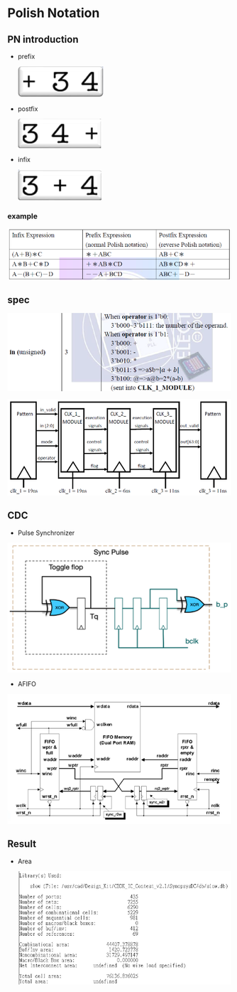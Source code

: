 # Polish Notation

## PN introduction

- prefix

  <p align="left">
    <img src="pic/prefix.png" />
  </p>

- postfix

  <p align="left">
    <img src="pic/postfix.png" />
  </p>

- infix

  <p align="left">
    <img src="pic/infix.png" />
  </p>

### example

<p align="left">
  <img src="pic/example.png" />
</p>

## spec

<p align="left">
  <img src="pic/indata.png" />
</p>


<p align="left">
  <img src="pic/CDC.png" />
</p>

## CDC

- Pulse Synchronizer

<p align="left">
  <img src="pic/pulse_sync.png" />
</p>

- AFIFO

<p align="left">
  <img src="pic/AFIFO.png" />
</p>

## Result

- Area <br>

  <p align="left">
    <img src="pic/area.jpg" />
  </p>